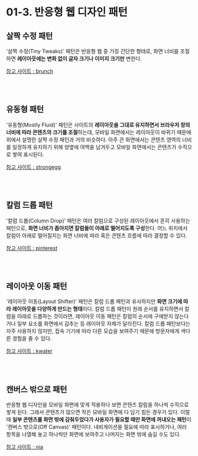 # 01-3. 반응형 웹 디자인 패턴
## 살짝 수정 패턴
'살짝 수정(Tiny Tweaks)' 패턴은 반응형 웹 중 가장 간단한 형태로, 화면 너비를 조절하면 **레이아웃에는 변화 없이 글자 크기나 이미지 크기만** 변한다.

[참고 사이트 : brunch](https://brunch.co.kr/)

<br><br>

## 유동형 패턴
'유동형(Mostly Fluid)' 패턴은 사이트의 **레이아웃을 그대로 유지하면서 브라우저 창의 너비에 따라 콘텐츠의 크기를 조절**하는데, 모바일 화면에서는 레이아웃이 바뀌기 때문에 위에서 설명한 살짝 수정 패턴과 거의 비슷하다. 아주 큰 화면에서는 콘텐츠 영역의 너비를 일정하게 유지하기 위해 양옆에 여백을 남겨두고 모바일 화면에서는 콘텐츠가 수직으로 쌓여 표시된다.

[참고 사이트 : strongegg](http://strongegg.com/)

<br><br>

## 칼럼 드롭 패턴
'칼럼 드롭(Column Drop)' 패턴은 여러 칼럼으로 구성된 레이아웃에서 흔히 사용하는 패턴으로, **화면 너비가 좁아지면 칼럼들이 아래로 떨어지도록 구성**한다. 어느 위치에서 칼럼이 아래로 떨어질지는 화면 너비에 따라 혹은 콘텐츠 흐름에 따라 결정할 수 있다.

[참고 사이트 : pinterest](https://www.pinterest.co.kr/)

<br><br>

## 레이아웃 이동 패턴
'레이아웃 이동(Layout Shifter)' 패턴은 칼럼 드롭 패턴과 유사하지만 **화면 크기에 따라 레이아웃을 다양하게 만드는 형태**이다. 칼럼 드롭 패턴이 원래 순서를 유지하면서 칼럼을 아래로 드롭하는 것이라면, 레이아웃 이동 패턴은 칼럼의 순서에 구애받지 않는다거나 일부 요소를 화면에서 감추는 등 레이아웃 자체가 달라진다. 칼럼 드롭 패턴보다는 자주 사용하지 않지만, 접속 기기에 따라 다른 모습을 보여주기 때문에 방문자에게 색다른 경험을 줄 수 있다.

[참고 사이트 : kwater](https://www.kwater.or.kr/)

<br><br>

## 캔버스 밖으로 패턴
반응형 웹 디자인을 모바일 화면에 맞게 적용하다 보면 콘텐츠 칼럼을 하나씩 수직으로 쌓게 된다. 그래서 콘텐츠가 많으면 작은 모바일 화면에 다 담기 힘든 경우가 있다. 이럴 때 **일부 콘텐츠를 화면 밖에 감춰두었다가 사용자가 필요할 때만 화면에 꺼내오는 패턴**이 '캔버스 밖으로(Off Canvas)' 패턴이다. 내비게이션을 필요에 따라 표시하거나, 여러 항목을 나열해 놓고 하나씩만 화면에 보여주고 나머지는 화면 밖에 숨길 수도 있다.

[참고 사이트 : nia](https://www.nia.or.kr/)
